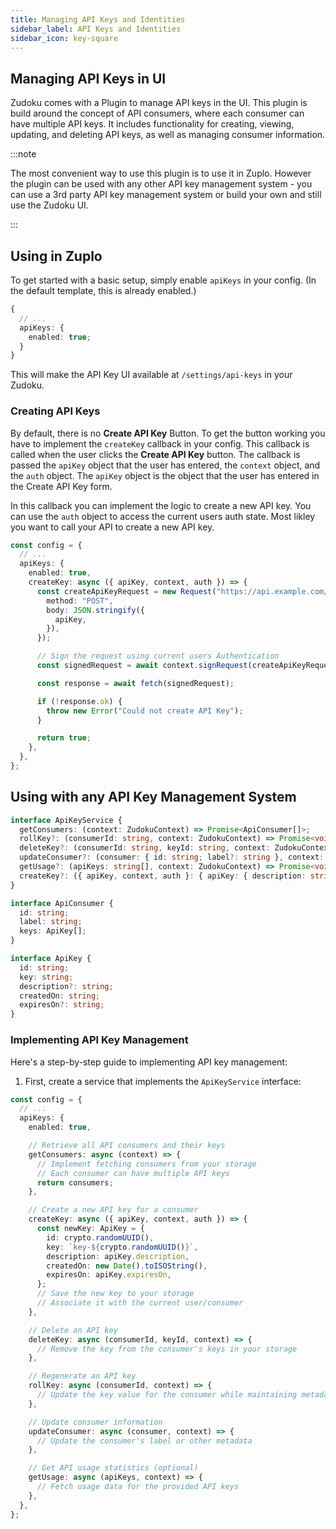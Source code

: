 ```yaml
---
title: Managing API Keys and Identities
sidebar_label: API Keys and Identities
sidebar_icon: key-square
---
```


## Managing API Keys in UI

Zudoku comes with a Plugin to manage API keys in the UI. This plugin is build around the concept of API consumers, where each consumer can have multiple API keys. It includes functionality for creating, viewing, updating, and deleting API keys, as well as managing consumer information.

:::note

The most convenient way to use this plugin is to use it in Zuplo. However the plugin can be used with any other API key management system - you can use a 3rd party API key management system or build your own and still use the Zudoku UI.

:::

## Using in Zuplo

To get started with a basic setup, simply enable `apiKeys` in your config. (In the default template, this is already enabled.)

```typescript title=zudoku.config.ts
{
  // ...
  apiKeys: {
    enabled: true;
  }
}
```

This will make the API Key UI available at `/settings/api-keys` in your Zudoku.

### Creating API Keys

By default, there is no **Create API Key** Button. To get the button working you have to implement the `createKey` callback in your config. This callback is called when the user clicks the **Create API Key** button. The callback is passed the `apiKey` object that the user has entered, the `context` object, and the `auth` object. The `apiKey` object is the object that the user has entered in the Create API Key form.

In this callback you can implement the logic to create a new API key. You can use the `auth` object to access the current users auth state. Most likley you want to call your API to create a new API key.

```typescript title=zudoku.config.ts
const config = {
  // ...
  apiKeys: {
    enabled: true,
    createKey: async ({ apiKey, context, auth }) => {
      const createApiKeyRequest = new Request("https://api.example.com/v1/developer/api-key", {
        method: "POST",
        body: JSON.stringify({
          apiKey,
        }),
      });

      // Sign the request using current users Authentication
      const signedRequest = await context.signRequest(createApiKeyRequest);

      const response = await fetch(signedRequest);

      if (!response.ok) {
        throw new Error("Could not create API Key");
      }

      return true;
    },
  },
};
```

## Using with any API Key Management System

```typescript
interface ApiKeyService {
  getConsumers: (context: ZudokuContext) => Promise<ApiConsumer[]>;
  rollKey?: (consumerId: string, context: ZudokuContext) => Promise<void>;
  deleteKey?: (consumerId: string, keyId: string, context: ZudokuContext) => Promise<void>;
  updateConsumer?: (consumer: { id: string; label?: string }, context: ZudokuContext) => Promise<void>;
  getUsage?: (apiKeys: string[], context: ZudokuContext) => Promise<void>;
  createKey?: ({ apiKey, context, auth }: { apiKey: { description: string; expiresOn?: string }; context: ZudokuContext; auth: UseAuthReturn }) => Promise<void>;
}

interface ApiConsumer {
  id: string;
  label: string;
  keys: ApiKey[];
}

interface ApiKey {
  id: string;
  key: string;
  description?: string;
  createdOn: string;
  expiresOn?: string;
}
```

### Implementing API Key Management

Here's a step-by-step guide to implementing API key management:

1. First, create a service that implements the `ApiKeyService` interface:

```typescript title=zudoku.config.ts
const config = {
  // ...
  apiKeys: {
    enabled: true,

    // Retrieve all API consumers and their keys
    getConsumers: async (context) => {
      // Implement fetching consumers from your storage
      // Each consumer can have multiple API keys
      return consumers;
    },

    // Create a new API key for a consumer
    createKey: async ({ apiKey, context, auth }) => {
      const newKey: ApiKey = {
        id: crypto.randomUUID(),
        key: `key-${crypto.randomUUID()}`,
        description: apiKey.description,
        createdOn: new Date().toISOString(),
        expiresOn: apiKey.expiresOn,
      };
      // Save the new key to your storage
      // Associate it with the current user/consumer
    },

    // Delete an API key
    deleteKey: async (consumerId, keyId, context) => {
      // Remove the key from the consumer's keys in your storage
    },

    // Regenerate an API key
    rollKey: async (consumerId, context) => {
      // Update the key value for the consumer while maintaining metadata
    },

    // Update consumer information
    updateConsumer: async (consumer, context) => {
      // Update the consumer's label or other metadata
    },

    // Get API usage statistics (optional)
    getUsage: async (apiKeys, context) => {
      // Fetch usage data for the provided API keys
    },
  },
};
```
